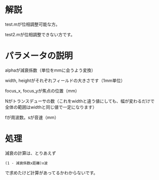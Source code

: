 # 解説

test.mが位相調整可能な方。

test2.mが位相調整できない方です。

# パラメータの説明

alphaが減衰係数（単位をmmに会うよう変換）

width, heightがそれぞれフィールドの大きさです（1mm単位）

focus_x, focus_yが焦点の位置（mm）

Nがトランスデューサの数（これをwidthと違う値にしても、幅が変わるだけで全体の範囲はwidthと同じ値で一定になります）

fが周波数。sが音速（mm）

# 処理

減衰の計算は、とりあえず
```
(1 - 減衰係数x距離)x波
```
で求めたけど計算があってるかわからないです。